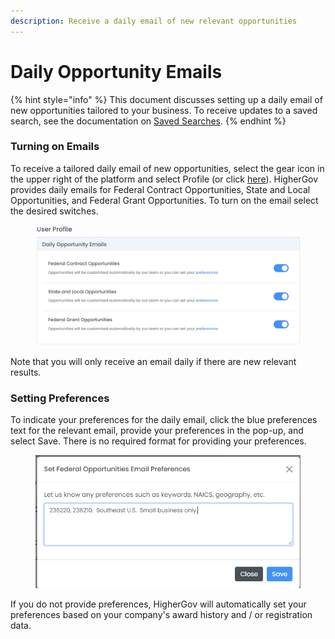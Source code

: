 ```yaml
---
description: Receive a daily email of new relevant opportunities
---
```


# Daily Opportunity Emails

{% hint style="info" %}
This document discusses setting up a daily email of new opportunities tailored to your business.  To receive updates to a saved search, see the documentation on [Saved Searches](saved-searches.md).   &#x20;
{% endhint %}

### Turning on Emails

To receive a tailored daily email of new opportunities, select the gear icon in the upper right of the platform and select Profile (or click [here](https://www.highergov.com/profile/)).  HigherGov provides daily emails for Federal Contract Opportunities, State and Local Opportunities, and Federal Grant Opportunities.  To turn on the email select the desired switches.

<figure><img src="../.gitbook/assets/image (5).png" alt=""><figcaption></figcaption></figure>

Note that you will only receive an email daily if there are new relevant results.

### Setting Preferences

To indicate your preferences for the daily email, click the blue preferences text for the relevant email, provide your preferences in the pop-up, and select Save.  There is no required format for providing your preferences.

<figure><img src="../.gitbook/assets/image (6).png" alt=""><figcaption></figcaption></figure>

If you do not provide preferences, HigherGov will automatically set your preferences based on your company's award history and / or registration data.&#x20;
